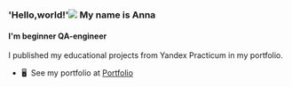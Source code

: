 ### 'Hello,world!'![](https://user-images.githubusercontent.com/18350557/176309783-0785949b-9127-417c-8b55-ab5a4333674e.gif) My name is Anna
#### I'm beginner QA-engineer
I published my educational projects from Yandex Practicum in my portfolio.  
* 🖥️  See my portfolio at [Portfolio](http://docs.google.com/spreadsheets/d/1eXLUtnducwetkaoOx7UzqMmNfxnyJgxfunANM6HPfU0/edit?pli=1&gid=986705215#gid=986705215)


<!--
**chtoyer/chtoyer** is a ✨ _special_ ✨ repository because its `README.md` (this file) appears on your GitHub profile.

Here are some ideas to get you started:

- 🔭 I’m currently working on ...
- 🌱 I’m currently learning ...
- 👯 I’m looking to collaborate on ...
- 🤔 I’m looking for help with ...
- 💬 Ask me about ...
- 📫 How to reach me: ...
- 😄 Pronouns: ...
- ⚡ Fun fact: ...
-->

